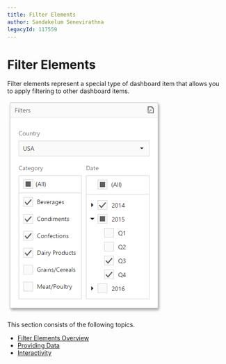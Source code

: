 ```yaml
---
title: Filter Elements
author: Sandakelum Senevirathna
legacyId: 117559
---
```

# Filter Elements
Filter elements represent a special type of dashboard item that allows you to apply filtering to other dashboard items.

![wdd-dashboard-items-filters](../../../images/img125353.png)

This section consists of the following topics.
* [Filter Elements Overview](filter-elements/filter-elements-overview.md)
* [Providing Data](filter-elements/providing-data.md)
* [Interactivity](filter-elements/interactivity.md)
